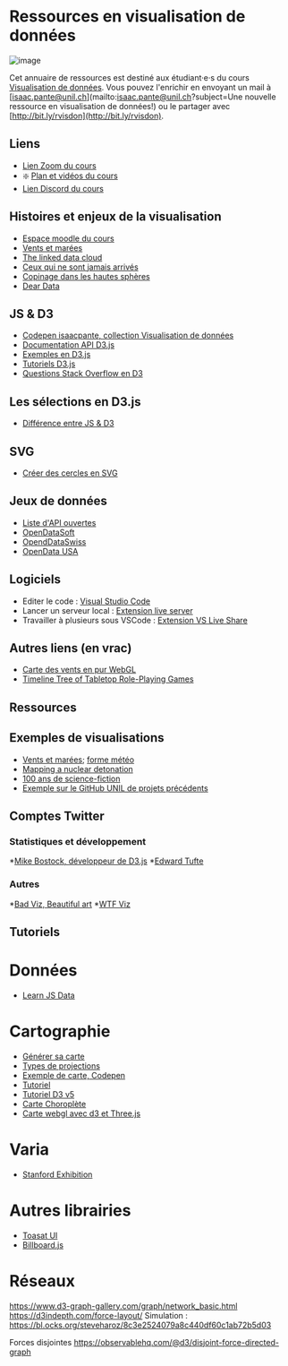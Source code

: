 # Ressources en visualisation de données

![image](https://cdn-images-1.medium.com/max/1600/1*W8AnG2cqh-fmDt_-UqTPsA.png)

Cet annuaire de ressources est destiné aux étudiant·e·s du cours [Visualisation de données](https://applicationspub.unil.ch/interpub/noauth/php/Ud/ficheCours.php?v_enstyid=53406&v_ueid=174&v_langue=37). Vous pouvez l'enrichir en envoyant un mail à [isaac.pante@unil.ch](mailto:isaac.pante@unil.ch?subject=Une nouvelle ressource en visualisation de données!) ou le partager avec [http://bit.ly/rvisdon](http://bit.ly/rvisdon).

## Liens

* [Lien Zoom du cours](https://unil.zoom.us/my/isaacpante)
* :sparkle: [Plan et vidéos du cours](https://share.mindmanager.com/#publish/O6e6LDHl_ulHHoR1DEnyEyz7SFfuyAqPu6u4udF3)
* [Lien Discord du cours](https://discord.gg/YDEDKSHJY5)

## Histoires et enjeux de la visualisation

* [Espace moodle du cours](https://moodle.unil.ch/course/view.php?id=15507)
* [Vents et marées](https://earth.nullschool.net/fr/)
* [The linked data cloud](https://lod-cloud.net/)
* [Ceux qui ne sont jamais arrivés](https://visionscarto.net/ceux-qui-ne-sont-jamais-arrives)
* [Copinage dans les hautes sphères](https://pegasusdata.com/2012/11/25/opendata-copinage-au-gouvernement-quand-lanalyse-de-reseau-vient-en-aide-au-journalisme-dinvestigation/)
* [Dear Data](http://www.dear-data.com/)

## JS & D3

* [Codepen isaacpante, collection Visualisation de données](https://codepen.io/collection/DRzbgx/)
* [Documentation API D3.js](https://github.com/d3/d3/blob/master/API.md)
* [Exemples en D3.js](https://bl.ocks.org/mbostock)
* [Tutoriels D3.js](https://github.com/d3/d3/wiki/Tutorials)
* [Questions Stack Overflow en D3](https://stackoverflow.com/search?q=d3)

## Les sélections en D3.js

* [Différence entre JS & D3](https://beta.observablehq.com/@ipante/selections-les-differences-entre-javascript-et-d3-js)

## SVG

* [Créer des cercles en SVG](https://beta.observablehq.com/@ipante/creer-des-cercles-en-svg)

## Jeux de données

* [Liste d'API ouvertes](https://github.com/toddmotto/public-apis/blob/master/README.md)
* [OpenDataSoft](https://data.opendatasoft.com/pages/home/)
* [OpendDataSwiss](https://opendata.swiss/fr)
* [OpenData USA](https://www.data.gov/)

## Logiciels

* Editer le code : [Visual Studio Code](https://code.visualstudio.com/)
* Lancer un serveur local : [Extension live server](https://marketplace.visualstudio.com/items?itemName=ritwickdey.LiveServer)
* Travailler à plusieurs sous VSCode : [Extension VS Live Share](https://marketplace.visualstudio.com/items?itemName=MS-vsliveshare.vsliveshare)

## Autres liens (en vrac)

* [Carte des vents en pur WebGL](https://blog.mapbox.com/how-i-built-a-wind-map-with-webgl-b63022b5537f)
* [Timeline Tree of Tabletop Role-Playing Games](https://github.com/pmartinolli/TTTTRPG)

## Ressources

## Exemples de visualisations

* [Vents et marées](https://earth.nullschool.net/fr/); [forme météo](https://www.ventusky.com/?p=14.9;15.4;5&l=wind-10m)
* [Mapping a nuclear detonation](https://outrider.org/nuclear-weapons/interactive/bomb-blast/)
* [100 ans de science-fiction](http://app.openmappr.org/play/100YrsOfSciFi)
* [Exemple sur le GitHub UNIL de projets précédents](https://github.com/search?q=topic%3Ad3+org%3Aopenscienceunil+fork%3Atrue)

## Comptes Twitter

### Statistiques et développement

*[Mike Bostock, développeur de D3.js](https://twitter.com/mbostock)
*[Edward Tufte](https://twitter.com/EdwardTufte?lang=fr)

### Autres

*[Bad Viz, Beautiful art](https://twitter.com/accidental__art?lang=fr)
*[WTF Viz](https://twitter.com/WTFViz)

## Tutoriels

# Données

* [Learn JS Data](http://learnjsdata.com/)

# Cartographie

* [Générer sa carte](https://geojson-maps.ash.ms/)
* [Types de projections](https://github.com/d3/d3-geo-projection)
* [Exemple de carte, Codepen](https://codepen.io/isaacpante/pen/zbZWoL)
* [Tutoriel](https://medium.com/@andybarefoot/making-a-map-using-d3-js-8aa3637304ee)
* [Tutoriel D3 v5](https://www.datavis.fr/index.php?page=map-firststep)
* [Carte Choroplète](https://vizhub.com/undefined/5d5eb80cfbc84e46adecbeb2069341fb)
* [Carte webgl avec d3 et Three.js](https://tips4devs.com/articles/make-a-webgl-powered-us-counties-map-with-d3-and-three-js.html)

# Varia

* [Stanford Exhibition](https://exhibits.stanford.edu/dataviz)

# Autres librairies

* [Toasat UI](https://ui.toast.com/weekly-pick/en_20210126)
* [Billboard.js](https://github.com/naver/billboard.js)

# Réseaux

https://www.d3-graph-gallery.com/graph/network_basic.html
https://d3indepth.com/force-layout/
Simulation : https://bl.ocks.org/steveharoz/8c3e2524079a8c440df60c1ab72b5d03

Forces disjointes
https://observablehq.com/@d3/disjoint-force-directed-graph
